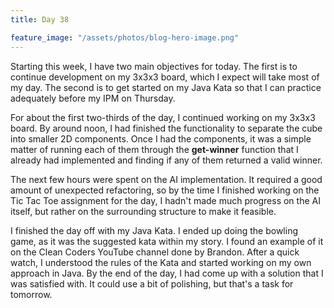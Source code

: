```yaml
---
title: Day 38

feature_image: "/assets/photos/blog-hero-image.png"
---
```


Starting this week, I have two main objectives for today. The first is to continue development
on my 3x3x3 board, which I expect will take most of my day. The second is to get started on my
Java Kata so that I can practice adequately before my IPM on Thursday.

For about the first two-thirds of the day, I continued working on my 3x3x3 board. By around noon,
I had finished the functionality to separate the cube into smaller 2D components. Once I had the
components, it was a simple matter of running each of them through the **get-winner** function that I
already had implemented and finding if any of them returned a valid winner.

The next few hours were spent on the AI implementation. It required a good amount of unexpected
refactoring, so by the time I finished working on the Tic Tac Toe assignment for the day, I hadn't
made much progress on the AI itself, but rather on the surrounding structure to make it feasible.

I finished the day off with my Java Kata. I ended up doing the bowling game, as it was the suggested
kata within my story. I found an example of it on the Clean Coders YouTube channel done by Brandon.
After a quick watch, I understood the rules of the Kata and started working on my own approach in Java.
By the end of the day, I had come up with a solution that I was satisfied with. It could use a bit
of polishing, but that's a task for tomorrow.